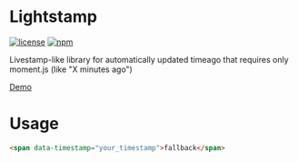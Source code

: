 # Lightstamp
[![license](https://img.shields.io/github/license/ctl/lightstamp.svg?style=flat-square)](https://github.com/ctl/lightstamp/blob/master/LICENSE)
[![npm](https://img.shields.io/npm/dw/livestamp.svg?style=flat-square)](http://npmjs.com/package/lightstamp)

Livestamp-like library for automatically updated timeago that requires only moment.js (like "X minutes ago")

[Demo](https://ctl.github.io/lightstamp/index.html)

# Usage
```html
<span data-timestamp="your_timestamp">fallback</span>
```
